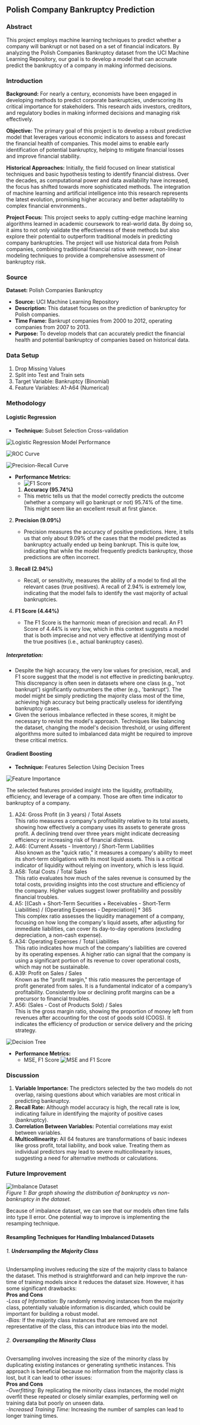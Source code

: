 ## Polish Company Bankruptcy Prediction
### Abstract
This project employs machine learning techniques to predict whether a company will bankrupt or not based on a set of financial indicators. By analyzing the Polish Companies Bankruptcy dataset from the UCI Machine Learning Repository, our goal is to develop a model that can accruate predict the bankruptcy of a company in making informed decisions.

### Introduction

**Background:**  For nearly a century, economists have been engaged in developing methods to predict corporate bankruptcies, underscoring its critical importance for stakeholders. This research aids investors, creditors, and regulatory bodies in making informed decisions and managing risk effectively.

**Objective:** The primary goal of this project is to develop a robust predictive model that leverages various economic indicators to assess and forecast the financial health of companies. This model aims to enable early identification of potential bankruptcy, helping to mitigate financial losses and improve financial stability.

**Historical Approaches:**  Initially, the field focused on linear statistical techniques and basic hypothesis testing to identify financial distress. Over the decades, as computational power and data availability have increased, the focus has shifted towards more sophisticated methods. The integration of machine learning and artificial intelligence into this research represents the latest evolution, promising higher accuracy and better adaptability to complex financial environments..

**Project Focus:** This project seeks to apply cutting-edge machine learning algorithms learned in academic coursework to real-world data. By doing so, it aims to not only validate the effectiveness of these methods but also explore their potential to outperform traditional models in predicting company bankruptcies. The project will use historical data from Polish companies, combining traditional financial ratios with newer, non-linear modeling techniques to provide a comprehensive assessment of bankruptcy risk.

### Source

**Dataset:** Polish Companies Bankruptcy
- **Source:** UCI Machine Learning Repository
- **Description:** This dataset focuses on the prediction of bankruptcy for Polish companies.
- **Time Frame:** Bankrupt companies from 2000 to 2012, operating companies from 2007 to 2013.
- **Purpose:** To develop models that can accurately predict the financial health and potential bankruptcy of companies based on historical data.

### Data Setup

1. Drop Missing Values
2. Split into Test and Train sets
3. Target Variable: Bankruptcy (Binomial)
4. Feature Variables: A1-A64 (Numerical)

### Methodology

#### Logistic Regression
- **Technique:** Subset Selection Cross-validation

![Logistic Regression Model Performance](https://github.com/KenChen-GZ/QTM347_final_project/assets/123331887/87b439da-59d6-4916-9de7-884344bdb267)

![ROC Curve](https://github.com/KenChen-GZ/QTM347_final_project/assets/123331887/05a4c2bc-6b95-4c53-9e04-830061a2b98f)

![Precision-Recall Curve](https://github.com/KenChen-GZ/QTM347_final_project/assets/123331887/2c922989-d82b-45e0-8fc4-b08f96d863bb)

- **Performance Metrics:**
  - ![F1 Score](https://github.com/KenChen-GZ/QTM347_final_project/assets/123331887/d1d2fd5a-3888-4d6b-afec-0c6a9f1127f8)<br>
  1. **Accuracy (95.74%)**
   - This metric tells us that the model correctly predicts the outcome (whether a company will go bankrupt or not) 95.74% of the time. This might seem like an excellent result at first glance.<br>

2. **Precision (9.09%)**
   - Precision measures the accuracy of positive predictions. Here, it tells us that only about 9.09% of the cases that the model predicted as bankruptcy actually ended up being bankrupt. This is quite low, indicating that while the model frequently predicts bankruptcy, those predictions are often incorrect.<br>

3. **Recall (2.94%)**
   - Recall, or sensitivity, measures the ability of a model to find all the relevant cases (true positives). A recall of 2.94% is extremely low, indicating that the model fails to identify the vast majority of actual bankruptcies.<br>

4. **F1 Score (4.44%)**
   - The F1 Score is the harmonic mean of precision and recall. An F1 Score of 4.44% is very low, which in this context suggests a model that is both imprecise and not very effective at identifying most of the true positives (i.e., actual bankruptcy cases).<br>

##### Interpretation:

- Despite the high accuracy, the very low values for precision, recall, and F1 score suggest that the model is not effective in predicting bankruptcy. This discrepancy is often seen in datasets where one class (e.g., 'not bankrupt') significantly outnumbers the other (e.g., 'bankrupt'). The model might be simply predicting the majority class most of the time, achieving high accuracy but being practically useless for identifying bankruptcy cases.<br>
- Given the serious imbalance reflected in these scores, it might be necessary to revisit the model's approach. Techniques like balancing the dataset, changing the model's decision threshold, or using different algorithms more suited to imbalanced data might be required to improve these critical metrics.

#### Gradient Boosting
- **Technique:** Features Selection Using Decision Trees

![Feature Importance](https://github.com/KenChen-GZ/QTM347_final_project/assets/123331887/4ff8a288-6fa3-49ae-ae08-50f1f2cca069)<br>

The selected features provided insight into the liquidity, profitability, efficiency, and leverage of a company. Those are often time indicator to bankruptcy of a company.<br>
1. A24: Gross Profit (in 3 years) / Total Assets<br>
This ratio measures a company's profitability relative to its total assets, showing how effectively a company uses its assets to generate gross profit. A declining trend over three years might indicate decreasing efficiency or increasing risk of financial distress.<br>
2. A46: (Current Assets - Inventory) / Short-Term Liabilities<br>
Also known as the "quick ratio," it measures a company's ability to meet its short-term obligations with its most liquid assets. This is a critical indicator of liquidity without relying on inventory, which is less liquid.<br>
3. A58: Total Costs / Total Sales<br>
This ratio evaluates how much of the sales revenue is consumed by the total costs, providing insights into the cost structure and efficiency of the company. Higher values suggest lower profitability and possibly financial troubles.<br>
4. A5: [(Cash + Short-Term Securities + Receivables - Short-Term Liabilities) / (Operating Expenses - Depreciation)] * 365<br>
This complex ratio assesses the liquidity management of a company, focusing on how long the company's liquid assets, after adjusting for immediate liabilities, can cover its day-to-day operations (excluding depreciation, a non-cash expense).<br>
5. A34: Operating Expenses / Total Liabilities<br>
This ratio indicates how much of the company's liabilities are covered by its operating expenses. A higher ratio can signal that the company is using a significant portion of its revenue to cover operational costs, which may not be sustainable.<br>
6. A39: Profit on Sales / Sales<br>
Known as the "profit margin," this ratio measures the percentage of profit generated from sales. It is a fundamental indicator of a company’s profitability. Consistently low or declining profit margins can be a precursor to financial troubles.<br>
7. A56: (Sales - Cost of Products Sold) / Sales<br>
This is the gross margin ratio, showing the proportion of money left from revenues after accounting for the cost of goods sold (COGS). It indicates the efficiency of production or service delivery and the pricing strategy.<br>

![Decision Tree](https://github.com/KenChen-GZ/QTM347_final_project/assets/123331887/543c1a40-dbe9-4f95-aa25-183b562df0e4)

- **Performance Metrics:**
  - MSE, F1 Score ![MSE and F1 Score](https://github.com/KenChen-GZ/QTM347_final_project/assets/123331887/4d11f261-b042-4640-be01-e0d018613ff2)

### Discussion

1. **Variable Importance:** The predictors selected by the two models do not overlap, raising questions about which variables are most critical in predicting bankruptcy.
2. **Recall Rate:** Although model accuracy is high, the recall rate is low, indicating failure in identifying the majority of positive cases (bankruptcy).
3. **Correlation Between Variables:** Potential correlations may exist between variables.
4. **Multicollinearity:** All 64 features are transformations of basic indexes like gross profit, total liability, and book value. Treating them as individual predictors may lead to severe multicollinearity issues, suggesting a need for alternative methods or calculations.

### Future Improvement
![Imbalance Dataset](Imbalance.png)<br>
*Figure 1: Bar graph showing the distribution of bankruptcy vs non-bankruptcy in the dataset.*<br>

Because of imbalance dataset, we can see that our models often time falls into type II error. One potential way to improve is implementing the resamping technique.
#### Resampling Techniques for Handling Imbalanced Datasets
###### 1. **Undersampling the Majority Class**
Undersampling involves reducing the size of the majority class to balance the dataset. This method is straightforward and can help improve the run-time of training models since it reduces the dataset size. However, it has some significant drawbacks:<br>
**Pros and Cons**<br>
-*Loss of Information:* By randomly removing instances from the majority class, potentially valuable information is discarded, which could be important for building a robust model.<br>
-*Bias:* If the majority class instances that are removed are not representative of the class, this can introduce bias into the model.<br>

###### 2. **Oversampling the Minority Class**<br>
Oversampling involves increasing the size of the minority class by duplicating existing instances or generating synthetic instances. This approach is beneficial because no information from the majority class is lost, but it can lead to other issues:<br>
**Pros and Cons**<br>
-*Overfitting:* By replicating the minority class instances, the model might overfit these repeated or closely similar examples, performing well on training data but poorly on unseen data.<br>
-*Increased Training Time:* Increasing the number of samples can lead to longer training times.


